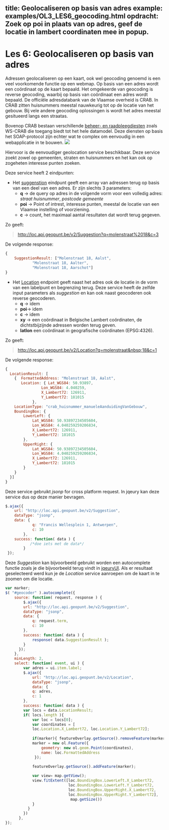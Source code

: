 title: Geolocaliseren op basis van adres 
example: examples/OL3_LES6_geocoding.html 
opdracht: Zoek op poi in plaats van op adres, geef de locatie in lambert coordinaten mee in popup.
---

Les 6: Geolocaliseren op basis van adres
====
Adressen geolocaliseren  op een kaart, ook wel geocoding genoemd is een veel voorkomende functie op een webmap. Op basis van een  adres wordt een coördinaat op de kaart bepaald. 
Het omgekeerde van geocoding is reverse geocoding, waarbij op basis van coördinaat een adres wordt bepaald.
De officiële adresdatabank van de Vlaamse overheid is CRAB. 
In CRAB zitten huisnummers meestal nauwkeurig tot op de locatie van het gebouw. Bij vele andere geocoding oplossingen is wordt het adres meestal gesitueerd langs een straatas. 

Bovenop CRAB bestaan verschillende [beheer- en raadpleegdiesten](https://www.agiv.be/producten/crab/meer-info-over-crab/beheer-van-het-crab/crab-beheerdiensten) zoals WS-CRAB die toegang biedt tot het hele datamodel. 
Deze diensten op basis het SOAP-protocol zijn echter wat te complex om eenvoudig in een webapplicatie in te bouwen. 
![](https://www.agiv.be/~/media/agiv/producten/crab/beelden/fullcrabmodel.png)

Hiervoor is de eenvoudiger geolocation service beschikbaar.  Deze service zoekt zowel op gemeenten, straten en huisnummers en het kan ook op zogeheten interesse punten zoeken.

Deze service heeft 2 eindpunten:

 - Het [suggenstion](http://loc.api.geopunt.be/Help/Api/GET-Geolocation-Suggestion_q_capakey_poi_c) eindpunt geeft een array van adressen terug op basis van een deel van een adres. Er zijn slechts 3 parameters: 
	 - **q** -> de query op adres in de volgende vorm voor een volledig adres: 
		 *straat* *huisnummer*, *postcode* *gemeente*
	 - **poi** -> Point of intrest, interesse punten, meestal de locatie van een Vlaamse instelling of voorziening.
	 - **c** -> count, het maximaal aantal resultaten dat wordt terug gegeven.

Zo geeft:
> http://loc.api.geopunt.be/v2/Suggestion?q=molenstraat%2018&c=3

De volgende  response: 
```javascript
{ 
	SuggestionResult: ["Molenstraat 18, Aalst",
			"Molenstraat 18, Aalter",
			"Molenstraat 18, Aarschot"]
}
```
- Het [Location](http://loc.api.geopunt.be/Help/Api/GET-Geolocation-Location_q_latlon_xy_capakey_poi_c) endpoint geeft naast het adres ook de locatie in de vorm van een labelpunt en begrenzing terug. Deze service heeft de zelfde input parameters als *suggestion* en kan ook naast geocoderen ook reverse geocoderen. 
	- **q**  -> idem
	- **poi**-> idem
	- **c** -> idem
	- **xy** -> een coördinaat in Belgische Lambert coördinaten, de dichtstbijzijnde adressen worden terug geven.
	- **latlon** een coördinaat in geografische coördinaten (EPSG:4326).

Zo geeft:
> http://loc.api.geopunt.be/v2/Location?q=molenstraat&nbsp;18&c=1

De volgende response:
```javascript
{
  LocationResult: [
	{  FormattedAddress: "Molenstraat 18, Aalst",
	   Location: { Lat_WGS84: 50.93897,
				Lon_WGS84: 4.040259,
				X_Lambert72: 126911,
				Y_Lambert72: 181015
			},
	LocationType: "crab_huisnummer_manueleAanduidingVanGebouw",
	BoundingBox: {
		LowerLeft: {
			Lat_WGS84: 50.93897234505604,
			Lon_WGS84: 4.040259259206834,
			X_Lambert72: 126911,
			Y_Lambert72: 181015
		},
		UpperRight: {
			Lat_WGS84: 50.93897234505604,
			Lon_WGS84: 4.040259259206834,
			X_Lambert72: 126911,
			Y_Lambert72: 181015
		}
	}
  }]
}
```
Deze service gebruikt *jsonp* for cross platform request. In jqeury kan deze service dus op deze manier bevragen.
```javascript
$.ajax({ 
	url: "http://loc.api.geopunt.be/v2/Suggestion",
    dataType: "jsonp",
    data: {
            q: "Francis Wellesplein 1, Antwerpen",
            c: 10
        },
    success: function( data ) {
		   /*doe iets met de data*/
        }
 });
```
Deze *Suggestion* kan bijvoorbeeld gebruikt worden een autocomplete functie zoals je die bijvoorbeeld terug vindt in [jqeuryUI](http://jqueryui.com/autocomplete/). Als er resultaat geselecteerd werd kun je de *Location* service aanroepen om de kaart in te zoomen om die locatie.
```javascript   
var marker;
$( "#geocoder" ).autocomplete({
    source: function( request, response ) {
        $.ajax({
        url: "http://loc.api.geopunt.be/v2/Suggestion",
        dataType: "jsonp",
        data: {
            q: request.term,
            c: 10
        },
        success: function( data ) {
	        response( data.SuggestionResult );
        }
      });
    },
    minLength: 2,
    select: function( event, ui ) {
        var adres = ui.item.label;      
        $.ajax({
            url: "http://loc.api.geopunt.be/v2/Location",
            dataType: "jsonp",
            data: {
            q: adres,
            c: 1
        },
        success: function( data ) {
        var locs = data.LocationResult;
        if( locs.length ){
            var loc = locs[0];
            var coordinates = [
            loc.Location.X_Lambert72, loc.Location.Y_Lambert72];
            
            if(marker){ featureOverlay.getSource().removeFeature(marker); }
            marker = new ol.Feature({
                geometry: new ol.geom.Point(coordinates), 
                name: loc.FormattedAddress
             });

            featureOverlay.getSource().addFeature(marker);       
            
            var view= map.getView();
            view.fitExtent([loc.BoundingBox.LowerLeft.X_Lambert72, 
                            loc.BoundingBox.LowerLeft.Y_Lambert72, 
                            loc.BoundingBox.UpperRight.X_Lambert72,
                            loc.BoundingBox.UpperRight.Y_Lambert72], 
                             map.getSize()) 
            }
          }
        })
      },
});  
```

